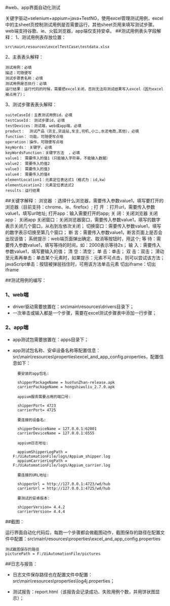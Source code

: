 #web、app界面自动化测试

关键字驱动+selenium+appium+java+TestNG，使用excel管理测试用例，excel中的主sheet页控制测试用例是否需要运行，其他sheet页用来填写测试步骤。web端支持谷歌、ie、火狐浏览器，app端仅支持安卓。
##测试用例表头字段解释：
1、测试用例表存放位置：

	src\main\resources\excelTestCase\testdata.xlsx

2、主表表头解释：

	测试用例：必填
	描述：可随便写
	测试步骤表名称：必填
	测试用例是否执行：必填
	运行结果：运行代码的时候，需要把excel关闭，否则无法将测试结果写入excel（因为excel被占用了）；
3、测试步骤表表头解释：

	suiteCaseId：主表测试用例id，必填
	testCaseId：	测试步骤id，必填
	testDevices：测试端，web或app端，必填
	product：  测试产品（货主,货运站,车主,司机,小二,水泥电商,其他），必填
	function： 功能，可随便写点啥
	operation：操作，可随便写点啥
	keyWords： 关键字，必填
	keyWordsFunction：关键字方法	，必填
	value1：	需要传入的值1（只能输入字符串，不能输入数据）
	value2：	需要传入的值2   
	value3：	需要传入的值3
	value4：	需要传入的值4
	elementLocation1：元素定位表达式1（格式为：id,kw）
	elementLocation2：元素定位表达式2
	results：运行结果

##关键字解释：
	浏览器 ：选择什么浏览器，需要传入参数value1，填写要打开的浏览器（目前支持：chrome、ie、firefox）;
	打  开 ：打开url，需要传入参数value1，填写url地址;
	打开app：输入需要打开的app;
	关   闭：关闭浏览器
	关闭app： 关闭app
	关闭窗口：关闭浏览器窗口，需要传入参数value1，填写的数字表示关闭几个窗口，从右到左依次关闭；
	切换窗口：需要传入参数value1，填写的数字表示切换至第几个窗口；
	断   言：需要传入参数value1，断言页面上是否会出现该值；
	系统提示：web端页面弹出确定、取消等按钮时，用这个;
	等    待：需要传入参数value1，填写等待的时间，如：2000表示等待2s；
	输    入：需要传入参数value1，填写要输入的值；
	清    空：清空；
	单    击：单击；
	双    击：双击；
	滑动至元素再单击：单击某个元素时，如果提示：元素不可点击，则可以尝试该方法；
	javaScript单击：按钮被弹层挡住时，可用该方法单击元素
	切出iframe：切出iframe

##测试用例的编写：
### 1、web端
	
* driver驱动需要放置在：src\main\resources\drivers目录下；
* 一次单击或输入都是一个步骤，需要在excel测试步骤表中添加一行步骤；


### 2、app端
* app测试包需要放置在：apps目录下；
* app测试包名称、安卓设备名称等配置信息：src\main\resources\properties\excel_and_app_config.properties，配置信息如下：
		
		要安装的app包名:
	
		shipperPackageName = huoYunZhan-release.apk	
		carrierPackageName = hongshiwuliu_2.7.0.apk
		
		appium服务需要占用的端口号:

		shipperPort= 4723
		carrierPort= 4725
		
		要连接的设备名:

		shipperDeviceName = 127.0.0.1:62001
		carrierDeviceName = 127.0.0.1:6555
		
		appium日志地址:

		appiumShipperLogPath = F:/UiAutomationFile/logs/Appium_shipper.log
		appiumCarrierLogPath = F:/UiAutomationFile/logs/Appium_carrier.log
		
		要连接的URL地址:

		shipperUrl = http://127.0.0.1:4723/wd/hub
		carrierUrl = http://127.0.0.1:4725/wd/hub
		
		要测试的安卓版本:

		shipperVersion= 4.4.2
		carrierVersion= 4.4.4

##截图：

运行界面自动化代码后，每跑一个步骤都会做截图动作，截图保存的路径在配置文件中配置：src\main\resources\properties\excel_and_app_config.properties

	测试截图保存的路径
	picturePath = F:/UiAutomationFile/pictures

##日志与报告：

* 日志文件保存路径也在配置文件中配置：src\main\resources\properties\log4j.properties；

* 测试报告：report.html（该报告会记录成功、失败用例个数，并用饼状图显示）；
